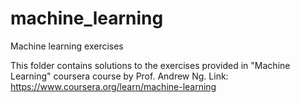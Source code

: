 # machine_learning
Machine learning exercises

This folder contains solutions to the exercises provided in "Machine Learning" coursera course by Prof. Andrew Ng.
Link: https://www.coursera.org/learn/machine-learning
